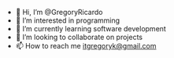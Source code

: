 - 👋 Hi, I’m @GregoryRicardo
- 👀 I’m interested in programming
- 🌱 I’m currently learning software development
- 💞️ I’m looking to collaborate on projects
- 📫 How to reach me itgregoryk@gmail.com

<!---
GregoryRicardo/GregoryRicardo is a ✨ special ✨ repository because its `README.md` (this file) appears on your GitHub profile.
You can click the Preview link to take a look at your changes.
--->
